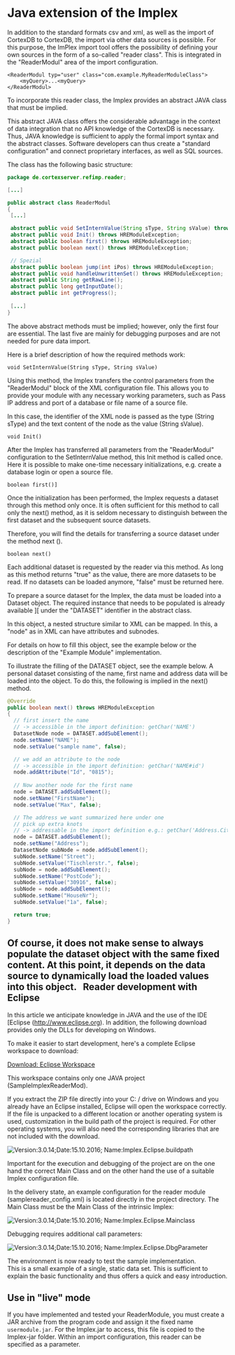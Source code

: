 Java extension of the Implex 
===========================

In addition to the standard formats csv and xml, as well as the import of
CortexDB to CortexDB, the import via other data sources is possible.
For this purpose, the ImPlex import tool offers the possibility of defining
your own sources in the form of a so-called "reader class". This is integrated
in the "ReaderModul" area of the import configuration.

``` 
<ReaderModul typ="user" class="com.example.MyReaderModuleClass">
    <myQuery>...<myQuery>
</ReaderModul>
```
To incorporate this reader class, the Implex provides an abstract JAVA class that must be implied.

This abstract JAVA class offers the considerable advantage in the context
of data integration that no API knowledge of the CortexDB is necessary. 
Thus, JAVA knowledge is sufficient to apply the formal import syntax and the
abstract classes. Software developers can thus create a "standard configuration" 
and connect proprietary interfaces, as well as SQL sources.

The class has the following basic structure:

```java
package de.cortexserver.refimp.reader;

[...]

public abstract class ReaderModul
{
 [...]

 abstract public void SetInternValue(String sType, String sValue) throws HREModuleException;
 abstract public void Init() throws HREModuleException;
 abstract public boolean first() throws HREModuleException;
 abstract public boolean next() throws HREModuleException;

 // Spezial
 abstract public boolean jump(int iPos) throws HREModuleException;
 abstract public void handleUnwrittenSet() throws HREModuleException;
 abstract public String getRawLine();
 abstract public long getInputDate();
 abstract public int getProgress();
 
 [...]
}
```

The above abstract methods must be implied; however, only the first four
are essential. The last five are mainly for debugging purposes and are not
needed for pure data import.

Here is a brief description of how the required methods work:

	void SetInternValue(String sType, String sValue)

Using this method, the Implex transfers the control parameters from the "ReaderModul" block of the XML configuration file. This allows you to provide your module with any necessary working parameters, such as Pass IP address and port of a database or file name of a source file.

In this case, the identifier of the XML node is passed as the type (String sType) and the text content of the node as the value (String sValue).

	void Init()

After the Implex has transferred all parameters from the "ReaderModul" configuration to the SetInternValue method, this Init method is called once. Here it is possible to make one-time necessary initializations, e.g. create a database login or open a source file.

	boolean first()]

Once the initialization has been performed, the Implex requests a dataset
through this method only once. It is often sufficient for this method to 
call only the next() method, as it is seldom necessary to distinguish between
the first dataset and the subsequent source datasets.

Therefore, you will find the details for transferring a source dataset 
under the method next ().

	boolean next()

Each additional dataset is requested by the reader via this method. 
As long as this method returns "true" as the value, there are more datasets
to be read. If no datasets can be loaded anymore, "false" must be returned here.

To prepare a source dataset for the Implex, the data must be loaded into a 
Dataset object. The required instance that needs to be populated is already
available ][ under the "DATASET" identifier in the abstract class.

In this object, a nested structure similar to XML can be mapped. In this,
a "node" as in XML can have attributes and subnodes.

For details on how to fill this object, see the example below or the description
of the "Example Module" implementation.

To illustrate the filling of the DATASET object, see the example below. 
A personal dataset consisting of the name, first name and address data
will be loaded into the object. To do this, the following is implied in 
the next() method.

```java
@Override
public boolean next() throws HREModuleException
{
  // first insert the name
  // -> accessible in the import definition: getChar('NAME')
  DatasetNode node = DATASET.addSubElement();
  node.setName("NAME");
  node.setValue("sample name", false);

  // we add an attribute to the node
  // -> accessible in the import definition: getChar('NAME#id')
  node.addAttribute("Id", "0815");
 
  // Now another node for the first name
  node = DATASET.addSubElement();
  node.setName("FirstName");
  node.setValue("Max", false);

  // The address we want summarized here under one
  // pick up extra knots
  // -> addressable in the import definition e.g.: getChar('Address.City')
  node = DATASET.addSubElement();
  node.setName("Address");
  DatasetNode subNode = node.addSubElement();
  subNode.setName("Street");
  subNode.setValue("Tischlerstr.", false);
  subNode = node.addSubElement();
  subNode.setName("PostCode");
  subNode.setValue("30916", false);
  subNode = node.addSubElement();
  subNode.setName("HouseNr");
  subNode.setValue("1a", false);

  return true;
}
```

Of course, it does not make sense to always populate the dataset object 
with the same fixed content. At this point, it depends on the data source
to dynamically load the loaded values into this object.
 
Reader development with Eclipse
------------------------------

In this article we anticipate knowledge in JAVA and the use of the IDE 
[Eclipse (http://www.eclipse.org). In addition, the following download
provides only the DLLs for developing on Windows.

To make it easier to start development, here's a complete Eclipse workspace to download:

[Download: Eclipse
Workspace](dl.php?i=206e2d492a20202020212023&s=File&ea=cd118d75d3976223558460dc774ba2564acfa50d)

This workspace contains only one JAVA project
(SampleImplexReaderMod). 

If you extract the ZIP file directly into your C: / drive on Windows 
and you already have an Eclipse installed, Eclipse will open the workspace 
correctly. If the file is unpacked to a different location or another
operating system is used, customization in the build path of the project
is required. For other operating systems, you will also need the corresponding
libraries that are not included with the download.

![Version:3.0.14;Date:15.10.2016; Name:Implex.Eclipse.buildpath](Eclipse-OpenWorkspace.png)

Important for the execution and debugging of the project are on the one hand
the correct Main Class and on the other hand the use of a suitable Implex 
configuration file.

In the delivery state, an example configuration for the reader module
(samplereader\_config.xml) is located directly in the project directory.
The Main Class must be the Main Class of the intrinsic Implex:

![Version:3.0.14;Date:15.10.2016; Name:Implex.Eclipse.Mainclass](Eclipse-Implex-MainClass.png)

Debugging requires additional call parameters:

![Version:3.0.14;Date:15.10.2016; Name:Implex.Eclipse.DbgParameter](Eclipse-ProgramArguments.png)

The environment is now ready to test the sample implementation. \
This is a small example of a single, static data set. This is sufficient
to explain the basic functionality and thus offers a quick and easy introduction.


Use in "live" mode
------------------------------

If you have implemented and tested your ReaderModule, you must create
a JAR archive from the program code and assign it the fixed name `usermodule.jar`.
For the Implex.jar to access, this file is copied to the Implex-jar folder.
Within an import configuration, this reader can be specified as a parameter.

 
